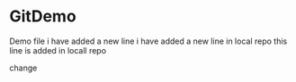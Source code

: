 # GitDemo
Demo file
i have added a new line
i have added a new line in local repo
this line is added in locall repo

change